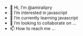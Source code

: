- 👋 Hi, I’m @amiralipry
- 👀 I’m interested in javascript
- 🌱 I’m currently learning javascript
- 💞️ I’m looking to collaborate on ...
- 📫 How to reach me ...

<!---
amiralipry/amiralipry is a ✨ special ✨ repository because its `README.md` (this file) appears on your GitHub profile.
You can click the Preview link to take a look at your changes.
--->
